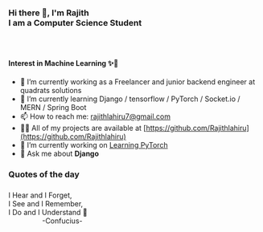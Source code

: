 #### <h3>Hi there 👋, I'm Rajith <br> I am a Computer Science Student<h3> <br> <h4> Interest in Machine Learning ✨💯 </h4>

  
- 🔭 I’m currently working as a Freelancer and junior backend engineer at quadrats solutions
- 🌱 I’m currently learning  Django / tensorflow / PyTorch / Socket.io / MERN / Spring Boot
- 📫 How to reach me: rajithlahiru7@gmail.com 
- 👨‍💻 All of my projects are available at [https://github.com/Rajithlahiru](https://github.com/Rajithlahiru)  
- 🔭 I’m currently working on [Learning PyTorch](https://github.com/Rajithlahiru/Learning-PyTorch)
- 💬 Ask me about **Django**

#### <h3>Quotes of the day<h3>
 
 I Hear and I Forget,  
 I See and I Remember,  
 I Do and I Understand  🥂  
 &nbsp;&nbsp;&nbsp;&nbsp;&nbsp;&nbsp;&nbsp;&nbsp;&nbsp;&nbsp;&nbsp;&nbsp;&nbsp;&nbsp;&nbsp;&nbsp;
 -Confucius-





